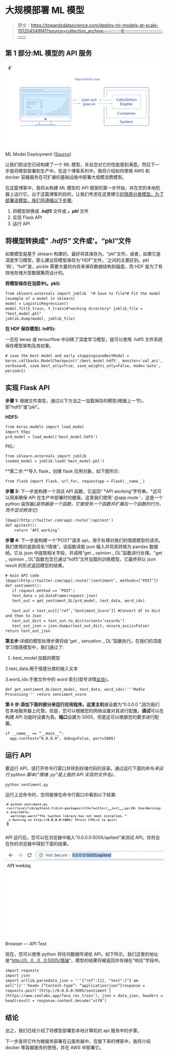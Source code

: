 # 大规模部署 ML 模型

> 原文：<https://towardsdatascience.com/deploy-ml-models-at-scale-151204549f41?source=collection_archive---------6----------------------->

## 第 1 部分:ML 模型的 API 服务

![](img/aeb5f556186b072748fb9a9696fe9aac.png)

ML Model Deployment ([Source](https://www.toptal.com/python/python-machine-learning-flask-example))

让我们假设您已经构建了一个 ML 模型，并且您对它的性能感到满意。然后下一步是将模型部署到生产中。在这个博客系列中，我将介绍如何使用 AWS 和 docker 容器服务在可扩展的基础设施中部署大规模消费模型。

在这篇博客中，我将从构建 ML 模型的 API 框架的第一步开始，并在您的本地机器上运行它。出于这篇博客的目的，让我们考虑在这里建立[的情感分类模型。为了部署该模型，我们将遵循以下步骤:](/sentiment-analysis-for-text-with-deep-learning-2f0a0c6472b5)

1.  将模型转换成 ***.hdf5*** 文件或 ***。pkl*** 文件
2.  实现 Flask API
3.  运行 API

## 将模型转换成" ***.hdf5"*** 文件或'。“pkl”文件

如果模型是基于 sklearn 构建的，最好将其保存为。“pkl”文件。或者，如果它是深度学习模型，那么建议将模型保存为“HDF”文件。'之间的主要区别。pkl '和'。“hdf”是，pickle 需要大量的内存来保存数据结构到磁盘，而 HDF 是为了有效地存储大型数据集而设计的。

**将模型保存在泡菜中(。pkl):**

```
from sklearn.externals import joblib  *# Save to file*# Fit the model (example of a model in sklearn)
model = LogisticRegression()
model.fit(X_train, Y_train)#*working directory* joblib_file = "best_model.pkl"   
joblib.dump(model, joblib_file)
```

**在 HDF 保存模型(. hdf5):**

一旦在 keras 或 tensorflow 中训练了深度学习模型，就可以使用. hdf5 文件系统保存模型架构及其权重。

```
# save the best model and early stoppingsaveBestModel = keras.callbacks.ModelCheckpoint('/best_model.hdf5', monitor='val_acc', verbose=0, save_best_only=True, save_weights_only=False, mode='auto', period=1)
```

## 实现 Flask API

**步骤 1:** 根据文件类型，通过以下方法之一加载保存的模型(根据上一节)，即“hdf5”或“pkl”。

**HDF5:**

```
from keras.models import load_model
import h5py
prd_model = load_model('best_model.hdf5')
```

PKL:

```
from sklearn.externals import joblib
loaded_model = joblib.load('best_model.pkl')
```

**第二步:**导入 flask，创建 flask 应用对象，如下图所示:

```
from flask import Flask, url_for, requestapp = Flask(__name__)
```

**步骤 3:** 下一步是构建一个测试 API 函数，它返回“ *API working”字符串。*这可以用来确保 API 在生产中部署时的健康。这里我们使用' @app.route '，这是一个 python 装饰器(*装饰器是一个函数，它接受另一个函数并扩展后一个函数的行为，而不显式修改它)*

```
[@app](http://twitter.com/app).route(‘/apitest')
def apitest():
    return ‘API working’
```

**步骤 4:** 下一步是构建一个“POST”请求 api，用于处理对我们的情感模型的请求。我们使用的是路径名“/情绪”。该函数读取 json 输入并将其转换为 pandas 数据帧。它从 json 中提取相关字段，并调用“get _ opinion _ DL”函数进行处理。“get _ opinion _ DL”函数包含已通过“hdf5”文件加载的训练模型。它最终将以 json result 的形式返回模型的结果。

```
# main API code
[@app](http://twitter.com/app).route(‘/sentiment’, methods=[‘POST’])
def sentiment():
   if request.method == ‘POST’:
   text_data = pd.DataFrame(request.json)
   text_out = get_sentiment_DL(prd_model, text_data, word_idx)

   text_out = text_out[[‘ref’,’Sentiment_Score’]] #Convert df to dict and then to Json
   text_out_dict = text_out.to_dict(orient=’records’)
   text_out_json = json.dumps(text_out_dict, ensure_ascii=False) return text_out_json
```

**第五步**:详细的模型处理步骤将由“get _ sensation _ DL”函数执行。在我们的深度学习情感模型中，我们通过了:

1.  best_model:加载的模型

2.text_data:用于情感分类的输入文本

3.word_idx:手套文件中的 word 索引(型号详情[此处](/sentiment-analysis-for-text-with-deep-learning-2f0a0c6472b5))。

```
def get_sentiment_DL(best_model, text_data, word_idx):'''Modle Processing''' return sentiment_score
```

**第 6 步:**添加下面的部分来运行应用程序。这里**主机**被设置为“0.0.0.0 ”,因为我们在本地服务器上托管。但是，您可以根据您的网络设置对其进行配置。**调试**可以在构建 API 功能时设置为真。**端口**设置为 5005，但是这可以根据您的要求进行配置。

```
if __name__ == “__main__”:
  app.run(host=”0.0.0.0", debug=False, port=5005)
```

## 运行 API

要运行 API，请打开命令行窗口并转到存储代码的目录。通过运行下面的命令*来运行 python 脚本(“情绪. py”是上面的 API 实现的文件名)。*

```
python sentiment.py
```

运行上述命令时，您将能够在命令行窗口中看到以下结果:

![](img/c8f16d8707795811b2c3a1f8785d05ef.png)

API 运行后，您可以在浏览器中输入“0.0.0.0:5005/apitest”来测试 API。你将会在你的浏览器中得到下面的结果。

![](img/b26819743773500a993ef74ea7bac352.png)

Browser — API Test

现在，您可以使用 python 将任何数据传递给 API，如下所示。我们这里的地址是“[http://0 . 0 . 0 . 0:5005/情操](https://www.seelabs.app/face_rec_train')”。模型的结果将被返回并存储在“响应”字段中。

```
import requests
import json
import urllib.parsedata_json = '''{"ref":[1], "text":["I am well"]}'''head= {“Content-type”: “application/json”}response = requests.post(‘[http://0.0.0.0:5005/sentiment'](https://www.seelabs.app/face_rec_train'), json = data_json, headers = head)result = response.content.decode(‘utf8’)
```

## 结论

总之，我们已经介绍了将模型部署到本地计算机的 api 服务中的步骤。

下一步是将它作为微服务部署在云服务器中。在接下来的博客中，我将介绍 docker 等容器服务的使用，并在 AWS 中部署它。